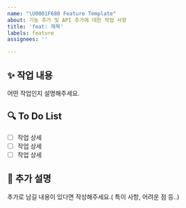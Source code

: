 ```yaml
---
name: "\U0001F680 Feature Template"
about: 기능 추가 및 API 추가에 대한 작업 사항
title: 'feat: 제목'
labels: feature
assignees: ''

---
```


## ✨ 작업 내용
어떤 작업인지 설명해주세요.

## 🔍 To Do List
- [ ] 작업 상세
- [ ] 작업 상세
- [ ] 작업 상세

## 📌 추가 설명
추가로 남길 내용이 있다면 작성해주세요.( 특이 사항, 어려운 점 등..)
